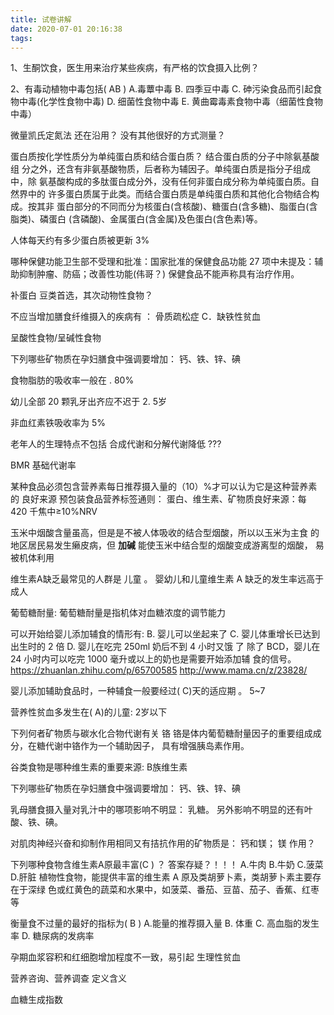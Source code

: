 ```yaml
---
title: 试卷讲解
date: 2020-07-01 20:16:38
tags:
---
```



1、生酮饮食，医生用来治疗某些疾病，有严格的饮食摄入比例？


2、有毒动植物中毒包括( AB ) A.毒蕈中毒 B. 四季豆中毒 C. 砷污染食品而引起食物中毒(化学性食物中毒) D. 细菌性食物中毒 E. 黄曲霉毒素食物中毒（细菌性食物中毒）

微量凯氏定氮法 还在沿用？ 没有其他很好的方式测量？

蛋白质按化学性质分为单纯蛋白质和结合蛋白质？
结合蛋白质的分子中除氨基酸组 分之外，还含有非氨基酸物质，后者称为辅因子。单纯蛋白质是指分子组成中，除 氨基酸构成的多肽蛋白成分外，没有任何非蛋白成分称为单纯蛋白质。自然界中的 许多蛋白质属于此类。而结合蛋白质是单纯蛋白质和其他化合物结合构成。按其非 蛋白部分的不同而分为核蛋白(含核酸)、糖蛋白(含多糖)、脂蛋白(含脂类)、磷蛋白 (含磷酸)、金属蛋白(含金属)及色蛋白(含色素)等。



人体每天约有多少蛋白质被更新 3%



哪种保健功能卫生部不受理和批准：国家批准的保健食品功能 27 项中未提及：辅助抑制肿瘤、防癌；改善性功能(伟哥？) 保健食品不能声称具有治疗作用。

补蛋白 豆类首选，其次动物性食物？


不应当增加膳食纤维摄入的疾病有 ：  骨质疏松症 C．缺铁性贫血


呈酸性食物/呈碱性食物


下列哪些矿物质在孕妇膳食中强调要增加： 钙、铁、锌、碘


食物脂肪的吸收率一般在 . 80%


幼儿全部 20 颗乳牙出齐应不迟于 2. 5岁



非血红素铁吸收率为 5%



老年人的生理特点不包括   合成代谢和分解代谢降低 ???



BMR 基础代谢率


某种食品必须包含营养素每日推荐摄入量的（10）%才可以认为它是这种营养素的 良好来源
预包装食品营养标签通则： 蛋白、维生素、矿物质良好来源：每 420 千焦中≥10%NRV



玉米中烟酸含量虽高，但是是不被人体吸收的结合型烟酸，所以以玉米为主食 的地区居民易发生癞皮病，但 **加碱** 能使玉米中结合型的烟酸变成游离型的烟酸， 易被机体利用



维生素A缺乏最常见的人群是 儿童 。 婴幼儿和儿童维生素 A 缺乏的发生率远高于成人


葡萄糖耐量: 葡萄糖耐量是指机体对血糖浓度的调节能力


可以开始给婴儿添加辅食的情形有: B. 婴儿可以坐起来了
C. 婴儿体重增长已达到出生时的 2 倍 D. 婴儿在吃完 250ml 奶后不到 4 小时又饿 了
除了 BCD，婴儿在 24 小时内可以吃完 1000 毫升或以上的奶也是需要开始添加辅 食的信号。
https://zhuanlan.zhihu.com/p/65700585
http://www.mama.cn/z/23828/


婴儿添加辅助食品时，一种辅食一般要经过( C)天的适应期 。 5~7 


营养性贫血多发生在( A)的儿童:  2岁以下


下列何者矿物质与碳水化合物代谢有关  铬
铬是体内葡萄糖耐量因子的重要组成成分，在糖代谢中铬作为一个辅助因子， 具有增强胰岛素作用。


谷类食物是哪种维生素的重要来源:   B族维生素


下列哪些矿物质在孕妇膳食中强调要增加： 钙、铁、锌、碘


乳母膳食摄入量对乳汁中的哪项影响不明显： 乳糖。
另外影响不明显的还有叶酸、铁、碘。


对肌肉神经兴奋和抑制作用相同又有拮抗作用的矿物质是：  钙和镁；  镁 作用？


下列哪种食物含维生素A原最丰富(C )  ？ 答案存疑？！！！
A.牛肉 B.牛奶 C.菠菜 D.肝脏
植物性食物，能提供丰富的维生素 A 原及类胡萝卜素，类胡萝卜素主要存在于深绿 色或红黄色的蔬菜和水果中，如菠菜、番茄、豆苗、茄子、香蕉、红枣等


衡量食不过量的最好的指标为( B )
A.能量的推荐摄入量 B. 体重 C. 高血脂的发生率 D. 糖尿病的发病率


孕期血浆容积和红细胞增加程度不一致，易引起  生理性贫血


营养咨询、营养调查 定义含义

血糖生成指数
